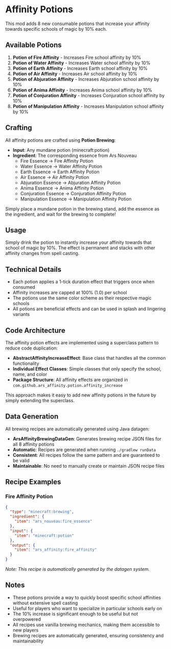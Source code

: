# Affinity Potions

This mod adds 8 new consumable potions that increase your affinity towards specific schools of magic by 10% each.

## Available Potions

1. **Potion of Fire Affinity** - Increases Fire school affinity by 10%
2. **Potion of Water Affinity** - Increases Water school affinity by 10%
3. **Potion of Earth Affinity** - Increases Earth school affinity by 10%
4. **Potion of Air Affinity** - Increases Air school affinity by 10%
5. **Potion of Abjuration Affinity** - Increases Abjuration school affinity by 10%
6. **Potion of Anima Affinity** - Increases Anima school affinity by 10%
7. **Potion of Conjuration Affinity** - Increases Conjuration school affinity by 10%
8. **Potion of Manipulation Affinity** - Increases Manipulation school affinity by 10%

## Crafting

All affinity potions are crafted using **Potion Brewing**:

- **Input**: Any mundane potion (minecraft:potion)
- **Ingredient**: The corresponding essence from Ars Nouveau
  - Fire Essence → Fire Affinity Potion
  - Water Essence → Water Affinity Potion
  - Earth Essence → Earth Affinity Potion
  - Air Essence → Air Affinity Potion
  - Abjuration Essence → Abjuration Affinity Potion
  - Anima Essence → Anima Affinity Potion
  - Conjuration Essence → Conjuration Affinity Potion
  - Manipulation Essence → Manipulation Affinity Potion

Simply place a mundane potion in the brewing stand, add the essence as the ingredient, and wait for the brewing to complete!

## Usage

Simply drink the potion to instantly increase your affinity towards that school of magic by 10%. The effect is permanent and stacks with other affinity changes from spell casting.

## Technical Details

- Each potion applies a 1-tick duration effect that triggers once when consumed
- Affinity increases are capped at 100% (1.0) per school
- The potions use the same color scheme as their respective magic schools
- All potions are beneficial effects and can be used in splash and lingering variants

## Code Architecture

The affinity potion effects are implemented using a superclass pattern to reduce code duplication:

- **AbstractAffinityIncreaseEffect**: Base class that handles all the common functionality
- **Individual Effect Classes**: Simple classes that only specify the school, name, and color
- **Package Structure**: All affinity effects are organized in `com.github.ars_affinity.potion.affinity_increase`

This approach makes it easy to add new affinity potions in the future by simply extending the superclass.

## Data Generation

All brewing recipes are automatically generated using Java datagen:

- **ArsAffinityBrewingDataGen**: Generates brewing recipe JSON files for all 8 affinity potions
- **Automatic**: Recipes are generated when running `./gradlew runData`
- **Consistent**: All recipes follow the same pattern and are guaranteed to be valid
- **Maintainable**: No need to manually create or maintain JSON recipe files

## Recipe Examples

### Fire Affinity Potion
```json
{
  "type": "minecraft:brewing",
  "ingredient": {
    "item": "ars_nouveau:fire_essence"
  },
  "input": {
    "item": "minecraft:potion"
  },
  "output": {
    "item": "ars_affinity:fire_affinity"
  }
}
```

*Note: This recipe is automatically generated by the datagen system.*

## Notes

- These potions provide a way to quickly boost specific school affinities without extensive spell casting
- Useful for players who want to specialize in particular schools early on
- The 10% increase is significant enough to be useful but not overpowered
- All recipes use vanilla brewing mechanics, making them accessible to new players
- Brewing recipes are automatically generated, ensuring consistency and maintainability
